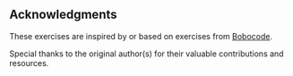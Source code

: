 ## Acknowledgments

These exercises are inspired by or based on exercises from [Bobocode](https://github.com/bobocode-projects).  

Special thanks to the original author(s) for their valuable contributions and resources.